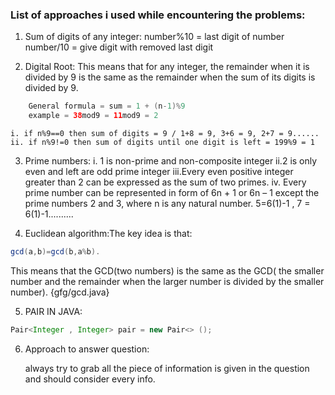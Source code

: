 ### List of approaches i used while encountering the problems:
1. Sum of digits of any integer: 
    number%10 = last digit of number
    number/10 = give digit with removed last digit

2. Digital Root: This means that for any integer, the remainder when it is divided by 9 is the same as the remainder when the sum of its digits is divided by 9.
```java
    General formula = sum = 1 + (n-1)%9
    example = 38mod9 = 11mod9 = 2
```
    i. if n%9==0 then sum of digits = 9 / 1+8 = 9, 3+6 = 9, 2+7 = 9...... 
    ii. if n%9!=0 then sum of digits until one digit is left = 199%9 = 1

3. Prime numbers:
    i. 1 is non-prime and non-composite integer
    ii.2 is only even and left are odd prime integer
    iii.Every even positive integer greater than 2 can be expressed as the sum of two primes.
    iv. Every prime number can be represented in form of 6n + 1 or 6n – 1 except the prime numbers 2 and 3, where n is any natural number.
    5=6(1)-1 , 7 = 6(1)-1..........

4.  Euclidean algorithm:The key idea is that:
``` java
gcd(a,b)=gcd(b,a%b). 
```
This means that the GCD(two numbers) is the same as the GCD( the smaller number and the remainder when the larger number is divided by the smaller number).
        {gfg/gcd.java}

5. PAIR IN JAVA:
```JAVA
Pair<Integer , Integer> pair = new Pair<> ();
```
6. Approach to answer question:

    always try to grab all the piece of information is given in the question and should consider every info.